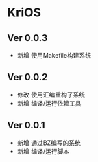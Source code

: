 # KriOS
## Ver 0.0.3
* 新增 使用Makefile构建系统
## Ver 0.0.2
* 修改 使用汇编重构了系统
* 新增 编译/运行依赖工具
## Ver 0.0.1
* 新增 通过BZ编写的系统
* 新增 编译/运行脚本